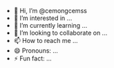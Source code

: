 - 👋 Hi, I’m @cemongcemss
- 👀 I’m interested in ...
- 🌱 I’m currently learning ...
- 💞️ I’m looking to collaborate on ...
- 📫 How to reach me ...
- 😄 Pronouns: ...
- ⚡ Fun fact: ...

<!---
cemongcemss/cemongcemss is a ✨ special ✨ repository because its `README.md` (this file) appears on your GitHub profile.
You can click the Preview link to take a look at your changes.
--->
